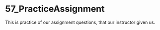 # 57_PracticeAssignment
This is practice of our assignment questions, that our instructor given us.
